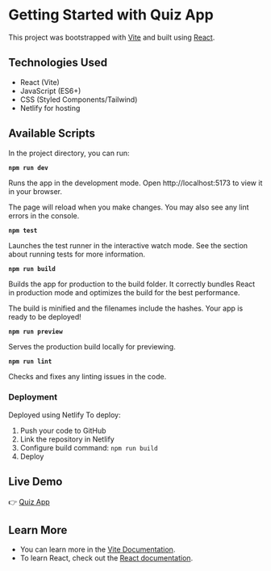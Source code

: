 # Getting Started with Quiz App

This project was bootstrapped with [Vite](https://vitejs.dev/) and built using [React](https://react.dev/).

## Technologies Used

- React (Vite)
- JavaScript (ES6+)
- CSS (Styled Components/Tailwind)
- Netlify for hosting

## Available Scripts

In the project directory, you can run:

**`npm run dev`**

Runs the app in the development mode.
Open http://localhost:5173 to view it in your browser.

The page will reload when you make changes.
You may also see any lint errors in the console.

**`npm test`**

Launches the test runner in the interactive watch mode.
See the section about running tests for more information.

**`npm run build`**

Builds the app for production to the build folder.
It correctly bundles React in production mode and optimizes the build for the best performance.

The build is minified and the filenames include the hashes.
Your app is ready to be deployed!

**`npm run preview`**

Serves the production build locally for previewing.

**`npm run lint`**

Checks and fixes any linting issues in the code.

### Deployment

Deployed using Netlify
To deploy:
1. Push your code to GitHub
2. Link the repository in Netlify
3. Configure build command: `npm run build`
4. Deploy

## Live Demo
👉 [Quiz App](smp-quiz-applctn-react.netlify.app)

## Learn More

- You can learn more in the [Vite Documentation](https://vite.dev).
- To learn React, check out the [React documentation](https://react.dev).
